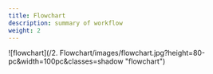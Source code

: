 ```yaml
---
title: Flowchart
description: summary of workflow
weight: 2
---
```

![flowchart](/2. Flowchart/images/flowchart.jpg?height=80-pc&width=100pc&classes=shadow "flowchart")